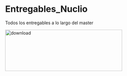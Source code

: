 # Entregables_Nuclio
Todos los entregables a lo largo del master


<img width="377" height="134" alt="download" src="https://github.com/user-attachments/assets/43f22efe-b12a-4bc9-ae62-9fcd31698a3f" />
